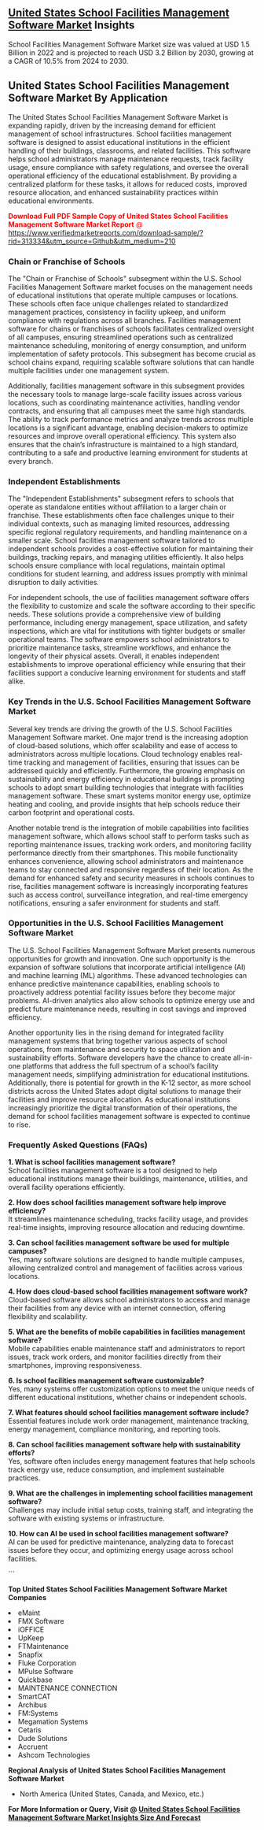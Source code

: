 <h2><a href="https://www.verifiedmarketreports.com/download-sample/?rid=313334&amp;utm_source=Github&amp;utm_medium=210" target="_blank">United States School Facilities Management Software Market</a> Insights</h2><p>School Facilities Management Software Market size was valued at USD 1.5 Billion in 2022 and is projected to reach USD 3.2 Billion by 2030, growing at a CAGR of 10.5% from 2024 to 2030.</p><p><h2>United States School Facilities Management Software Market By Application</h2><p>The United States School Facilities Management Software Market is expanding rapidly, driven by the increasing demand for efficient management of school infrastructures. School facilities management software is designed to assist educational institutions in the efficient handling of their buildings, classrooms, and related facilities. This software helps school administrators manage maintenance requests, track facility usage, ensure compliance with safety regulations, and oversee the overall operational efficiency of the educational establishment. By providing a centralized platform for these tasks, it allows for reduced costs, improved resource allocation, and enhanced sustainability practices within educational environments. <p><span class=""><span style="color: #ff0000;"><strong>Download Full PDF Sample Copy of United States School Facilities Management Software Market Report</strong> @ </span><a href="https://www.verifiedmarketreports.com/download-sample/?rid=313334&amp;utm_source=Github&amp;utm_medium=210" target="_blank">https://www.verifiedmarketreports.com/download-sample/?rid=313334&amp;utm_source=Github&amp;utm_medium=210</a></span></p></p><h3>Chain or Franchise of Schools</h3><p>The "Chain or Franchise of Schools" subsegment within the U.S. School Facilities Management Software market focuses on the management needs of educational institutions that operate multiple campuses or locations. These schools often face unique challenges related to standardized management practices, consistency in facility upkeep, and uniform compliance with regulations across all branches. Facilities management software for chains or franchises of schools facilitates centralized oversight of all campuses, ensuring streamlined operations such as centralized maintenance scheduling, monitoring of energy consumption, and uniform implementation of safety protocols. This subsegment has become crucial as school chains expand, requiring scalable software solutions that can handle multiple facilities under one management system.</p><p>Additionally, facilities management software in this subsegment provides the necessary tools to manage large-scale facility issues across various locations, such as coordinating maintenance activities, handling vendor contracts, and ensuring that all campuses meet the same high standards. The ability to track performance metrics and analyze trends across multiple locations is a significant advantage, enabling decision-makers to optimize resources and improve overall operational efficiency. This system also ensures that the chain’s infrastructure is maintained to a high standard, contributing to a safe and productive learning environment for students at every branch.</p><h3>Independent Establishments</h3><p>The "Independent Establishments" subsegment refers to schools that operate as standalone entities without affiliation to a larger chain or franchise. These establishments often face challenges unique to their individual contexts, such as managing limited resources, addressing specific regional regulatory requirements, and handling maintenance on a smaller scale. School facilities management software tailored to independent schools provides a cost-effective solution for maintaining their buildings, tracking repairs, and managing utilities efficiently. It also helps schools ensure compliance with local regulations, maintain optimal conditions for student learning, and address issues promptly with minimal disruption to daily activities.</p><p>For independent schools, the use of facilities management software offers the flexibility to customize and scale the software according to their specific needs. These solutions provide a comprehensive view of building performance, including energy management, space utilization, and safety inspections, which are vital for institutions with tighter budgets or smaller operational teams. The software empowers school administrators to prioritize maintenance tasks, streamline workflows, and enhance the longevity of their physical assets. Overall, it enables independent establishments to improve operational efficiency while ensuring that their facilities support a conducive learning environment for students and staff alike.</p><h3>Key Trends in the U.S. School Facilities Management Software Market</h3><p>Several key trends are driving the growth of the U.S. School Facilities Management Software market. One major trend is the increasing adoption of cloud-based solutions, which offer scalability and ease of access to administrators across multiple locations. Cloud technology enables real-time tracking and management of facilities, ensuring that issues can be addressed quickly and efficiently. Furthermore, the growing emphasis on sustainability and energy efficiency in educational buildings is prompting schools to adopt smart building technologies that integrate with facilities management software. These smart systems monitor energy use, optimize heating and cooling, and provide insights that help schools reduce their carbon footprint and operational costs.</p><p>Another notable trend is the integration of mobile capabilities into facilities management software, which allows school staff to perform tasks such as reporting maintenance issues, tracking work orders, and monitoring facility performance directly from their smartphones. This mobile functionality enhances convenience, allowing school administrators and maintenance teams to stay connected and responsive regardless of their location. As the demand for enhanced safety and security measures in schools continues to rise, facilities management software is increasingly incorporating features such as access control, surveillance integration, and real-time emergency notifications, ensuring a safer environment for students and staff.</p><h3>Opportunities in the U.S. School Facilities Management Software Market</h3><p>The U.S. School Facilities Management Software Market presents numerous opportunities for growth and innovation. One such opportunity is the expansion of software solutions that incorporate artificial intelligence (AI) and machine learning (ML) algorithms. These advanced technologies can enhance predictive maintenance capabilities, enabling schools to proactively address potential facility issues before they become major problems. AI-driven analytics also allow schools to optimize energy use and predict future maintenance needs, resulting in cost savings and improved efficiency.</p><p>Another opportunity lies in the rising demand for integrated facility management systems that bring together various aspects of school operations, from maintenance and security to space utilization and sustainability efforts. Software developers have the chance to create all-in-one platforms that address the full spectrum of a school’s facility management needs, simplifying administration for educational institutions. Additionally, there is potential for growth in the K-12 sector, as more school districts across the United States adopt digital solutions to manage their facilities and improve resource allocation. As educational institutions increasingly prioritize the digital transformation of their operations, the demand for school facilities management software is expected to continue to rise.</p><h3>Frequently Asked Questions (FAQs)</h3><p><strong>1. What is school facilities management software?</strong><br>School facilities management software is a tool designed to help educational institutions manage their buildings, maintenance, utilities, and overall facility operations efficiently.</p><p><strong>2. How does school facilities management software help improve efficiency?</strong><br>It streamlines maintenance scheduling, tracks facility usage, and provides real-time insights, improving resource allocation and reducing downtime.</p><p><strong>3. Can school facilities management software be used for multiple campuses?</strong><br>Yes, many software solutions are designed to handle multiple campuses, allowing centralized control and management of facilities across various locations.</p><p><strong>4. How does cloud-based school facilities management software work?</strong><br>Cloud-based software allows school administrators to access and manage their facilities from any device with an internet connection, offering flexibility and scalability.</p><p><strong>5. What are the benefits of mobile capabilities in facilities management software?</strong><br>Mobile capabilities enable maintenance staff and administrators to report issues, track work orders, and monitor facilities directly from their smartphones, improving responsiveness.</p><p><strong>6. Is school facilities management software customizable?</strong><br>Yes, many systems offer customization options to meet the unique needs of different educational institutions, whether chains or independent schools.</p><p><strong>7. What features should school facilities management software include?</strong><br>Essential features include work order management, maintenance tracking, energy management, compliance monitoring, and reporting tools.</p><p><strong>8. Can school facilities management software help with sustainability efforts?</strong><br>Yes, software often includes energy management features that help schools track energy use, reduce consumption, and implement sustainable practices.</p><p><strong>9. What are the challenges in implementing school facilities management software?</strong><br>Challenges may include initial setup costs, training staff, and integrating the software with existing systems or infrastructure.</p><p><strong>10. How can AI be used in school facilities management software?</strong><br>AI can be used for predictive maintenance, analyzing data to forecast issues before they occur, and optimizing energy usage across school facilities.</p>```</p><p><strong>Top United States School Facilities Management Software Market Companies</strong></p><div data-test-id=""><p><li>eMaint</li><li> FMX Software</li><li> iOFFICE</li><li> UpKeep</li><li> FTMaintenance</li><li> Snapfix</li><li> Fluke Corporation</li><li> MPulse Software</li><li> Quickbase</li><li> MAINTENANCE CONNECTION</li><li> SmartCAT</li><li> Archibus</li><li> FM:Systems</li><li> Megamation Systems</li><li> Cetaris</li><li> Dude Solutions</li><li> Accruent</li><li> Ashcom Technologies</li></p><div><strong>Regional Analysis of&nbsp;United States School Facilities Management Software Market</strong></div><ul><li dir="ltr"><p dir="ltr">North America&nbsp;(United States, Canada, and Mexico, etc.)</p></li></ul><p><strong>For More Information or Query, Visit @&nbsp;</strong><strong><a href="https://www.verifiedmarketreports.com/product/school-facilities-management-software-market/?utm_source=Github&amp;utm_medium=210" target="_blank">United States School Facilities Management Software Market Insights Size And Forecast</a></strong></p></div>
